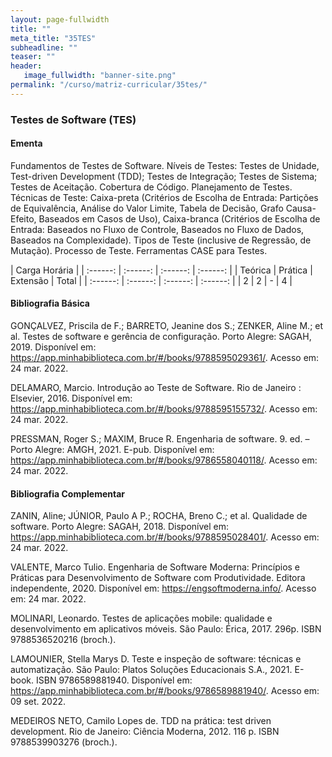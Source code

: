 ```yaml
---
layout: page-fullwidth
title: ""
meta_title: "35TES"
subheadline: ""
teaser: ""
header:
   image_fullwidth: "banner-site.png"
permalink: "/curso/matriz-curricular/35tes/"
---
```


### **Testes de Software (TES)**

#### **Ementa**

Fundamentos de Testes de Software. Níveis de Testes: Testes de Unidade, Test-driven Development (TDD); Testes de Integração; Testes de Sistema; Testes de Aceitação. Cobertura de Código. Planejamento de Testes. Técnicas de Teste: Caixa-preta (Critérios de Escolha de Entrada: Partições de Equivalência, Análise do Valor Limite, Tabela de Decisão, Grafo Causa-Efeito, Baseados em Casos de Uso), Caixa-branca (Critérios de Escolha de Entrada: Baseados no Fluxo de Controle, Baseados no Fluxo de Dados, Baseados na Complexidade). Tipos de Teste (inclusive de Regressão, de Mutação). Processo de Teste. Ferramentas CASE para Testes.  

| Carga Horária | 
| :------: | :------: | :------: | :------: |
| Teórica | Prática | Extensão | Total |
| :------: | :------: | :------: | :------: |
| 2 | 2 | - | 4 |

#### **Bibliografia Básica**

GONÇALVEZ, Priscila de F.; BARRETO, Jeanine dos S.; ZENKER, Aline M.; et al. Testes de software e gerência de configuração. Porto Alegre: SAGAH, 2019. Disponível em: https://app.minhabiblioteca.com.br/#/books/9788595029361/. Acesso em: 24 mar. 2022. 

DELAMARO, Marcio. Introdução ao Teste de Software. Rio de Janeiro : Elsevier, 2016. Disponível em: https://app.minhabiblioteca.com.br/#/books/9788595155732/. Acesso em: 24 mar. 2022. 

PRESSMAN, Roger S.; MAXIM, Bruce R. Engenharia de software. 9. ed. – Porto Alegre: AMGH, 2021. E-pub. Disponível em: https://app.minhabiblioteca.com.br/#/books/9786558040118/. Acesso em: 24 mar. 2022. 

#### **Bibliografia Complementar**

ZANIN, Aline; JÚNIOR, Paulo A P.; ROCHA, Breno C.; et al. Qualidade de software. Porto Alegre: SAGAH, 2018. Disponível em: https://app.minhabiblioteca.com.br/#/books/9788595028401/. Acesso em: 24 mar. 2022. 

VALENTE, Marco Tulio. Engenharia de Software Moderna: Princípios e Práticas para Desenvolvimento de Software com Produtividade. Editora independente, 2020. Disponível em: https://engsoftmoderna.info/. Acesso em: 24 mar. 2022. 

MOLINARI, Leonardo. Testes de aplicações mobile: qualidade e desenvolvimento em aplicativos móveis. São Paulo: Érica, 2017. 296p. ISBN 9788536520216 (broch.). 

LAMOUNIER, Stella Marys D. Teste e inspeção de software: técnicas e automatização. São Paulo: Platos Soluções Educacionais S.A., 2021. E-book. ISBN 9786589881940. Disponível em: https://app.minhabiblioteca.com.br/#/books/9786589881940/. Acesso em: 09 set. 2022. 

MEDEIROS NETO, Camilo Lopes de. TDD na prática: test driven development. Rio de Janeiro: Ciência Moderna, 2012. 116 p. ISBN 9788539903276 (broch.). 


